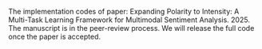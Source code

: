 The implementation codes of paper: Expanding Polarity to Intensity: A Multi-Task Learning Framework for Multimodal Sentiment Analysis. 2025.
The manuscript is in the peer-review process. We will release the full code once the paper is accepted.
